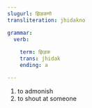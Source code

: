 ```yaml
---
slugurl: झिड़कणो
transliteration: jhidakno

grammar:
  verb:
     
    term: झिड़क
    trans: jhidak
    ending: a

---
```


<word-pos pos="verb">

<word-meanings>

1. to admonish
2. to shout at someone

</word-meanings>

<word-synonyms :syns="['बळडाणो', 'धाकळणो', 'फटकारणो', 'चिल्लाणो']"></word-synonyms>

<verb-conj :grammar="grammar"></verb-conj>

</word-pos>